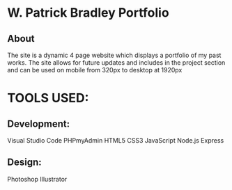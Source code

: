 # W. Patrick Bradley Portfolio

## About
The site is a dynamic 4 page website which displays a portfolio of my past works.
The site allows for future updates and includes in the project section and can be used on mobile from 320px to desktop at 1920px

# TOOLS USED:

## Development:
Visual Studio Code
PHPmyAdmin
HTML5
CSS3
JavaScript
Node.js
Express 

## Design:
Photoshop
Illustrator

